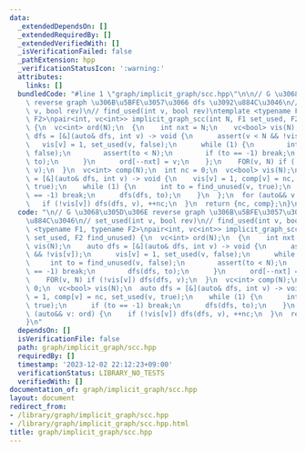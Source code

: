 ```yaml
---
data:
  _extendedDependsOn: []
  _extendedRequiredBy: []
  _extendedVerifiedWith: []
  _isVerificationFailed: false
  _pathExtension: hpp
  _verificationStatusIcon: ':warning:'
  attributes:
    links: []
  bundledCode: "#line 1 \"graph/implicit_graph/scc.hpp\"\n\n// G \u3068\u305D\u306E\
    \ reverse graph \u306B\u5BFE\u3057\u3066 dfs \u3092\u884C\u3046\n// set_used(int\
    \ v, bool rev)\n// find_used(int v, bool rev)\ntemplate <typename F1, typename\
    \ F2>\npair<int, vc<int>> implicit_graph_scc(int N, F1 set_used, F2 find_unused)\
    \ {\n  vc<int> ord(N);\n  {\n    int nxt = N;\n    vc<bool> vis(N);\n    auto\
    \ dfs = [&](auto& dfs, int v) -> void {\n      assert(v < N && !vis[v]);\n   \
    \   vis[v] = 1, set_used(v, false);\n      while (1) {\n        int to = find_unused(v,\
    \ false);\n        assert(to < N);\n        if (to == -1) break;\n        dfs(dfs,\
    \ to);\n      }\n      ord[--nxt] = v;\n    };\n    FOR(v, N) if (!vis[v]) dfs(dfs,\
    \ v);\n  }\n  vc<int> comp(N);\n  int nc = 0;\n  vc<bool> vis(N);\n  auto dfs\
    \ = [&](auto& dfs, int v) -> void {\n    vis[v] = 1, comp[v] = nc, set_used(v,\
    \ true);\n    while (1) {\n      int to = find_unused(v, true);\n      if (to\
    \ == -1) break;\n      dfs(dfs, to);\n    }\n  };\n  for (auto&& v: ord) {\n \
    \   if (!vis[v]) dfs(dfs, v), ++nc;\n  }\n  return {nc, comp};\n}\n"
  code: "\n// G \u3068\u305D\u306E reverse graph \u306B\u5BFE\u3057\u3066 dfs \u3092\
    \u884C\u3046\n// set_used(int v, bool rev)\n// find_used(int v, bool rev)\ntemplate\
    \ <typename F1, typename F2>\npair<int, vc<int>> implicit_graph_scc(int N, F1\
    \ set_used, F2 find_unused) {\n  vc<int> ord(N);\n  {\n    int nxt = N;\n    vc<bool>\
    \ vis(N);\n    auto dfs = [&](auto& dfs, int v) -> void {\n      assert(v < N\
    \ && !vis[v]);\n      vis[v] = 1, set_used(v, false);\n      while (1) {\n   \
    \     int to = find_unused(v, false);\n        assert(to < N);\n        if (to\
    \ == -1) break;\n        dfs(dfs, to);\n      }\n      ord[--nxt] = v;\n    };\n\
    \    FOR(v, N) if (!vis[v]) dfs(dfs, v);\n  }\n  vc<int> comp(N);\n  int nc =\
    \ 0;\n  vc<bool> vis(N);\n  auto dfs = [&](auto& dfs, int v) -> void {\n    vis[v]\
    \ = 1, comp[v] = nc, set_used(v, true);\n    while (1) {\n      int to = find_unused(v,\
    \ true);\n      if (to == -1) break;\n      dfs(dfs, to);\n    }\n  };\n  for\
    \ (auto&& v: ord) {\n    if (!vis[v]) dfs(dfs, v), ++nc;\n  }\n  return {nc, comp};\n\
    }\n"
  dependsOn: []
  isVerificationFile: false
  path: graph/implicit_graph/scc.hpp
  requiredBy: []
  timestamp: '2023-12-02 22:12:23+09:00'
  verificationStatus: LIBRARY_NO_TESTS
  verifiedWith: []
documentation_of: graph/implicit_graph/scc.hpp
layout: document
redirect_from:
- /library/graph/implicit_graph/scc.hpp
- /library/graph/implicit_graph/scc.hpp.html
title: graph/implicit_graph/scc.hpp
---
```

